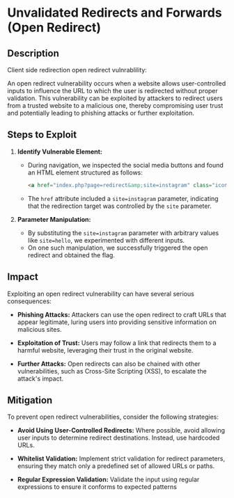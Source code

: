 


# Unvalidated Redirects and Forwards (Open Redirect)

## Description
Client side redirection open redirect vulnrablility:

An open redirect vulnerability occurs when a website allows user-controlled inputs to influence the URL to which the user is redirected without proper validation. This vulnerability can be exploited by attackers to redirect users from a trusted website to a malicious one, thereby compromising user trust and potentially leading to phishing attacks or further exploitation.

## Steps to Exploit
1. **Identify Vulnerable Element:**
   - During navigation, we inspected the social media buttons and found an HTML element structured as follows:
     ```html
     <a href="index.php?page=redirect&amp;site=instagram" class="icon fa-instagram"></a>
     ```
   - The `href` attribute included a `site=instagram` parameter, indicating that the redirection target was controlled by the `site` parameter.

2. **Parameter Manipulation:**
   - By substituting the `site=instagram` parameter with arbitrary values like `site=hello`, we experimented with different inputs.
   - On one such manipulation, we successfully triggered the open redirect and obtained the flag.



## Impact
Exploiting an open redirect vulnerability can have several serious consequences:

- **Phishing Attacks:** Attackers can use the open redirect to craft URLs that appear legitimate, luring users into providing sensitive information on malicious sites.
  
- **Exploitation of Trust:** Users may  follow a link that redirects them to a harmful website, leveraging their trust in the original website.

- **Further Attacks:** Open redirects can also be chained with other vulnerabilities, such as Cross-Site Scripting (XSS), to escalate the attack's impact.


## Mitigation
To prevent open redirect vulnerabilities, consider the following strategies:

- **Avoid Using User-Controlled Redirects:** Where possible, avoid allowing user inputs to determine redirect destinations. Instead, use hardcoded URLs.
  
- **Whitelist Validation:** Implement strict validation for redirect parameters, ensuring they match only a predefined set of allowed URLs or paths.


- **Regular Expression Validation:** Validate the input using regular expressions to ensure it conforms to expected patterns 